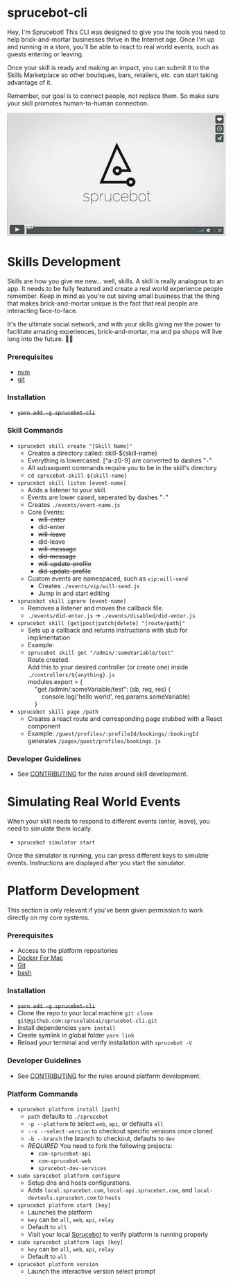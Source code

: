 # sprucebot-cli
Hey, I'm Sprucebot! This CLI was designed to give you the tools you need
to help brick-and-mortar businesses thrive in the Internet age. Once I'm
up and running in a store, you'll be able to react to real world events, such
as guests entering or leaving.

Once your skill is ready and making an impact, you can submit it to the
Skills Marketplace so other boutiques, bars, retailers, etc. can start
taking advantage of it.

Remember, our goal is to connect people, not replace them. So make
sure your skill promotes human-to-human connection.

[![Watch Vignette 1](images/video-poster.jpg?raw=true)](https://vimeo.com/196923365)

# Skills Development
Skills are how you give me new... well, skills. A skill is really analogous to
an app. It needs to be fully featured and create a real world experience people remember.
Keep in mind as you're out saving small business that the thing that makes
brick-and-mortar unique is the fact that real people are interacting face-to-face.

It's the ultimate social network, and with your skills giving me the power to
facilitate amazing experiences, brick-and-mortar, ma and pa shops will live long into the future. 🌲🤖

### Prerequisites
* [nvm](https://github.com/creationix/nvm/blob/master/README.md)
* [git](https://git-scm.com/downloads)

### Installation
* ~~`yarn add -g sprucebot-cli`~~

### Skill Commands

* `sprucebot skill create "[Skill Name]"`
  * Creates a directory called: skill-${skill-name}
  * Everything is lowercased. [^a-z0-9] are converted to dashes "`-`"
  * All subsequent commands require you to be in the skill's directory
  * `cd sprucebot-skill-${skill-name}`
* `sprucebot skill listen [event-name]`
  * Adds a listener to your skill. 
  * Events are lower cased, seperated by dashes "`-`"
  * Creates `./events/event-name.js`
  * Core Events: 
    * ~~will-enter~~
    * did-enter
    * ~~will-leave~~
    * did-leave
    * ~~will-message~~
    * ~~did-message~~
    * ~~will-update-profile~~
    * ~~did-update-profile~~
  * Custom events are namespaced, such as `vip:will-send`
    * Creates `./events/vip/will-send.js`
    * Jump in and start editing
* `sprucebot skill ignore [event-name]`
  * Removes a listener and moves the callback file.
  * `./events/did-enter.js` -> `./events/disabled/did-enter.js`
* `sprucebot skill [get|post|patch|delete] "[route/path]"`
  * Sets up a callback and returns instructions with stub for implimentation
  * Example: 
  * `sprucebot skill get "/admin/:someVariable/test"`<br />
      Route created. <br />
      Add this to your desired controller (or create one) inside `./controllers/${anything}.js`<br />
      modules.export = {<br />
        &nbsp;&nbsp;&nbsp;&nbsp;"get /admin/:someVariable/test": (sb, req, res) {<br />
          &nbsp;&nbsp;&nbsp;&nbsp;&nbsp;&nbsp;&nbsp;&nbsp;console.log('hello world', req.params.someVariable)<br />
      &nbsp;&nbsp;&nbsp;&nbsp;}<br />
* `sprucebot skill page /path`
  * Creates a react route and corresponding page stubbed with a React component
  * Example: `/guest/profiles/:profileId/bookings/:bookingId` generates `/pages/guest/profiles/bookings.js`


### Developer Guidelines
* See [CONTRIBUTING](https://github.com/sprucelabsai/sprucebot-cli/blob/dev/CONTRIBUTING.md) for the rules around skill development.

# Simulating Real World Events
When your skill needs to respond to different events (enter, leave), you need to simulate them locally.

* `sprucebot simulator start`

Once the simulator is running, you can press different keys to simulate events. Instructions are displayed after you start the simulator.

#  Platform Development
This section is only relevant if you've been given permission to work directly on my core systems.

### Prerequisites
* Access to the platform repositories
* [Docker For Mac](https://www.docker.com/docker-mac)
* [Git](https://git-scm.com)
* [bash](https://www.gnu.org/software/bash/)

### Installation
* ~~`yarn add -g sprucebot-cli`~~
* Clone the repo to your local machine `git clone git@github.com:sprucelabsai/sprucebot-cli.git`
* Install dependencies `yarn install`
* Create symlink in global folder `yarn link`
* Reload your terminal and verify installation with `sprucebot -V`

### Developer Guidelines
* See [CONTRIBUTING](https://github.com/sprucelabsai/sprucebot-cli/blob/dev/CONTRIBUTING.md) for the rules around platform development.


### Platform Commands

* `sprucebot platform install [path]`
  * `path` defaults to `./sprucebot`
  * `-p --platform` to select `web`, `api`, or defaults `all`
  * `--s --select-version` to checkout specific versions once cloned
  * `-b --branch` the branch to checkout, defaults to `dev`
  * *REQUIRED* You need to fork the following projects:
    * `com-sprucebot-api`
    * `com-sprucebot-web`
    * `sprucebot-dev-services`
* `sudo sprucebot platform configure`
  * Setup dns and hosts configurations.
  * Adds `local.sprucebot.com`, `local-api.sprucebot.com`, and `local-devtools.sprucebot.com` to `hosts`
* `sprucebot platform start [key]`
  * Launches the platform
  * `key` can be `all`, `web`, `api`, `relay`
  * Default to `all`
  * Visit your local [Sprucebot](https://local.sprucebot.com) to verify platform is running properly
* `sudo sprucebot platform logs [key]`
  * `key` can be `all`, `web`, `api`, `relay`
  * Default to `all`
* `sprucebot platform version`
  * Launch the interactive version select prompt
